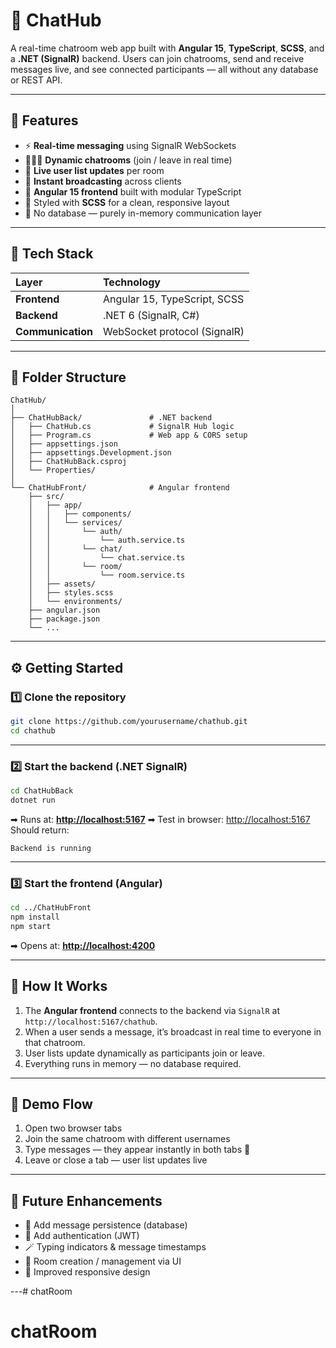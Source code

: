 # 💬 ChatHub

A real-time chatroom web app built with **Angular 15**, **TypeScript**, **SCSS**, and a **.NET (SignalR)** backend.
Users can join chatrooms, send and receive messages live, and see connected participants — all without any database or REST API.

---

## 🚀 Features

* ⚡ **Real-time messaging** using SignalR WebSockets
* 🧑‍🤝‍🧑 **Dynamic chatrooms** (join / leave in real time)
* 👥 **Live user list updates** per room
* 💬 **Instant broadcasting** across clients
* 🧩 **Angular 15 frontend** built with modular TypeScript
* 🎨 Styled with **SCSS** for a clean, responsive layout
* 🧹 No database — purely in-memory communication layer

---

## 🧰 Tech Stack

| Layer             | Technology                   |
| :---------------- | :--------------------------- |
| **Frontend**      | Angular 15, TypeScript, SCSS |
| **Backend**       | .NET 6 (SignalR, C#)         |
| **Communication** | WebSocket protocol (SignalR) |

---

## 📁 Folder Structure

```
ChatHub/
│
├── ChatHubBack/               # .NET backend
│   ├── ChatHub.cs             # SignalR Hub logic
│   ├── Program.cs             # Web app & CORS setup
│   ├── appsettings.json
│   ├── appsettings.Development.json
│   ├── ChatHubBack.csproj
│   └── Properties/
│
└── ChatHubFront/              # Angular frontend
    ├── src/
    │   ├── app/
    │   │   ├── components/
    │   │   └── services/
    │   │       └── auth/
    │   │           └── auth.service.ts
    │   │       └── chat/
    │   │           └── chat.service.ts
    │   │       └── room/
    │   │           └── room.service.ts
    │   ├── assets/
    │   ├── styles.scss
    │   └── environments/
    ├── angular.json
    ├── package.json
    └── ...
```

---

## ⚙️ Getting Started

### 1️⃣ Clone the repository

```bash
git clone https://github.com/yourusername/chathub.git
cd chathub
```

---

### 2️⃣ Start the backend (.NET SignalR)

```bash
cd ChatHubBack
dotnet run
```

➡ Runs at: **[http://localhost:5167](http://localhost:5167)**
➡ Test in browser: [http://localhost:5167](http://localhost:5167)
Should return:

```
Backend is running
```

---

### 3️⃣ Start the frontend (Angular)

```bash
cd ../ChatHubFront
npm install
npm start
```

➡ Opens at: **[http://localhost:4200](http://localhost:4200)**

---

## 🧠 How It Works

1. The **Angular frontend** connects to the backend via `SignalR` at `http://localhost:5167/chathub`.
2. When a user sends a message, it’s broadcast in real time to everyone in that chatroom.
3. User lists update dynamically as participants join or leave.
4. Everything runs in memory — no database required.

---

## 💬 Demo Flow

1. Open two browser tabs
2. Join the same chatroom with different usernames
3. Type messages — they appear instantly in both tabs 🎉
4. Leave or close a tab — user list updates live

---

## 🔧 Future Enhancements

* 🧠 Add message persistence (database)
* 🔐 Add authentication (JWT)
* 🪄 Typing indicators & message timestamps
* 🧱 Room creation / management via UI
* 📱 Improved responsive design

---# chatRoom
# chatRoom
